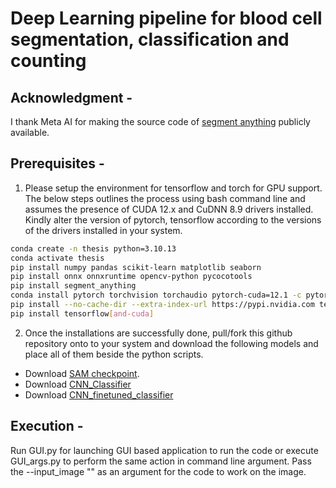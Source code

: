 # Deep Learning pipeline for blood cell segmentation, classification and counting

## Acknowledgment - 

I thank Meta AI for making the source code of [segment anything](https://github.com/facebookresearch/segment-anything) publicly available.

## Prerequisites -

1. Please setup the environment for tensorflow and torch for GPU support. The below steps outlines the process using bash command line and assumes the presence of CUDA 12.x and CuDNN 8.9 drivers installed. Kindly alter the version of pytorch, tensorflow according to the versions of the drivers installed in your system.
   
```bash
conda create -n thesis python=3.10.13
conda activate thesis
pip install numpy pandas scikit-learn matplotlib seaborn
pip install onnx onnxruntime opencv-python pycocotools
pip install segment_anything
conda install pytorch torchvision torchaudio pytorch-cuda=12.1 -c pytorch -c nvidia
pip install --no-cache-dir --extra-index-url https://pypi.nvidia.com tensorrt-libs==8.6.1
pip install tensorflow[and-cuda]
```

2. Once the installations are successfully done, pull/fork this github repository onto to your system and download the following models and place all of them beside the python scripts.

- Download [SAM checkpoint](https://dl.fbaipublicfiles.com/segment_anything/sam_vit_h_4b8939.pth).
- Download [CNN_Classifier](https://drive.google.com/file/d/15vL5UkgOWLVVuaVif6HiBUaeEuzXcrvZ/view?usp=drive_link)
- Download [CNN_finetuned_classifier](https://drive.google.com/file/d/1QDYEOpvdG4XISQFKLT7RocRzSU_7yHlo/view?usp=drive_link)
 
## Execution - 

Run GUI.py for launching GUI based application to run the code or execute GUI_args.py to perform the same action in command line argument. Pass the --input_image "<image-to-examine>" as an argument for the code to work on the image.
